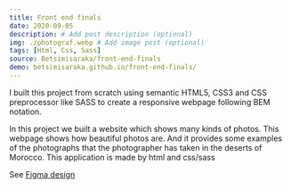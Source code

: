 ```yaml
---
title: Front end finals
date: 2020-09-05
description: # Add post description (optional)
img: ./photograf.webp # Add image post (optional)
tags: [Html, Css, Sass]
source: Betsimisaraka/front-end-finals
demo: betsimisaraka.github.io/front-end-finals/
---
```


I built this project from scratch using semantic HTML5, CSS3 and CSS preprocessor like SASS to create a responsive webpage following BEM notation.

In this project we built a website which shows many kinds of photos. This webpage shows how beautiful photos are. And it provides some examples of the photographs that the photographer has taken in the deserts of Morocco. This application is made by html and css/sass


See [Figma design](https://www.figma.com/file/VgF87mULloYb7HZ1EMCRzU/Laaqiq-1-Portfolio-detail-Responsive?node-id=0%3A1)
